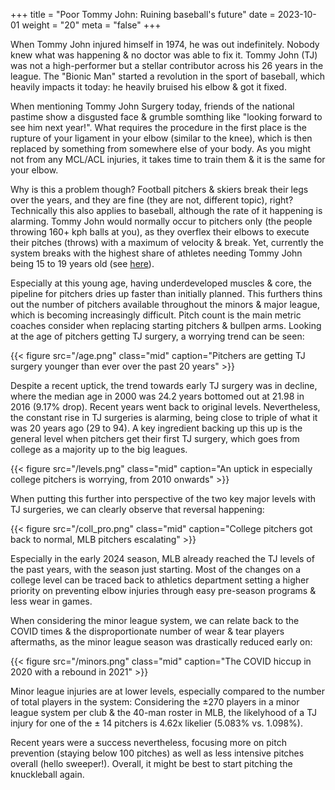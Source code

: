+++
title = "Poor Tommy John: Ruining baseball's future"
date = 2023-10-01
weight = "20"
meta = "false"
+++


When Tommy John injured himself in 1974, he was out indefinitely. Nobody knew what was happening & no doctor was able to fix it. Tommy John (TJ) was not a high-performer but a stellar contributor across his 26 years in the league. The "Bionic Man" started a revolution in the sport of baseball, which heavily impacts it today: he heavily bruised his elbow & got it fixed.

When mentioning Tommy John Surgery today, friends of the national pastime show a disgusted face & grumble somthing like "looking forward to see him next year!". What requires the procedure in the first place is the rupture of your ligament in your elbow (similar to the knee), which is then replaced by something from somewhere else of your body. As you might not from any MCL/ACL injuries, it takes time to train them & it is the same for your elbow.

Why is this a problem though? Football pitchers & skiers break their legs over the years, and they are fine (they are not, different topic), right? Technically this also applies to baseball, although the rate of it happening is alarming. Tommy John would normally occur to pitchers only (the people throwing 160+ kph balls at you), as they overflex their elbows to execute their pitches (throws) with a maximum of velocity & break. Yet, currently the system breaks with the highest share of athletes needing Tommy John being 15 to 19 years old (see [here](https://www.eurekalert.org/news-releases/765898)).

Especially at this young age, having underdeveloped muscles & core, the pipeline for pitchers dries up faster than initially planned. This furthers thins out the number of pitchers available throughout the minors & major league, which is becoming increasingly difficult. Pitch count is the main metric coaches consider when replacing starting pitchers & bullpen arms. Looking at the age of pitchers getting TJ surgery, a worrying trend can be seen:

{{< figure src="/age.png" class="mid"  caption="Pitchers are getting TJ surgery younger than ever over the past 20 years" >}}

Despite a recent uptick, the trend towards early TJ surgery was in decline, where the median age in 2000 was 24.2 years bottomed out at 21.98 in 2016 (9.17% drop). Recent years went back to original levels. Nevertheless, the constant rise in TJ surgeries is alarming, being close to triple of what it was 20 years ago (29 to 94). A key ingredient backing up this up is the general level when pitchers get their first TJ surgery, which goes from college as a majority up to the big leagues.

{{< figure src="/levels.png" class="mid"  caption="An uptick in especially college pitchers is worrying, from 2010 onwards" >}}

When putting this further into perspective of the two key major levels with TJ surgeries, we can clearly observe that reversal happening:

{{< figure src="/coll_pro.png" class="mid"  caption="College pitchers got back to normal, MLB pitchers escalating" >}}

Especially in the early 2024 season, MLB already reached the TJ levels of the past years, with the season just starting. Most of the changes on a college level can be traced back to athletics department setting a higher priority on preventing elbow injuries through easy pre-season programs & less wear in games.

When considering the minor league system, we can relate back to the COVID times & the disproportionate number of wear & tear players aftermaths, as the minor league season was drastically reduced early on:

{{< figure src="/minors.png" class="mid"  caption="The COVID hiccup in 2020 with a rebound in 2021" >}}

Minor league injuries are at lower levels, especially compared to the number of total players in the system: Considering the ±270 players in a minor league system per club & the 40-man roster in MLB, the likelyhood of a TJ injury for one of the ± 14 pitchers is 4.62x likelier (5.083% vs. 1.098%).

Recent years were a success nevertheless, focusing more on pitch prevention (staying below 100 pitches) as well as less intensive pitches overall (hello sweeper!). Overall, it might be best to start pitching the knuckleball again.